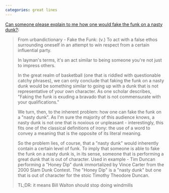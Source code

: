 ```yaml
---
categories: great lines
---
```


[Can someone please explain to me how one would fake the funk on a nasty dunk?](https://www.reddit.com/r/nba/comments/1n0uhu/can_someone_please_explain_to_me_how_one_would/):

> From urbandictionary - Fake the Funk: (v.) To act with a false ethos surrounding oneself in an attempt to win respect from a certain influential party.
> 
> In layman's terms, it's an act similar to being someone you're not just to impress others.
> 
> In the great realm of basketball (one that is riddled with questionable catchy phrases), we can only conclude that faking the funk on a nasty dunk would be something similar to going up with a dunk that is not representative of your own character. As one scholar describes, "Faking the funk is exuding a bravado that is not commensurate with your qualifications."
> 
> We turn, then, to the inherent problem: how one can fake the funk on a "nasty dunk". As I'm sure the majority of this audience knows, a nasty dunk is not one that is noxious or unpleasant - interestingly, this fits one of the classical definitions of irony: the use of a word to convey a meaning that is the opposite of its literal meaning.
> 
> So the problem lies, of course, that a "nasty dunk" would inherently contain a certain level of funk. To imply that someone is able to fake the funk on a nasty dunk is, in its sense, someone that is performing a great dunk that is out of character. Used in example - Tim Duncan performing a "Honey Dip" dunk immortalized by Vince Carter from the 2000 Slam Dunk Contest. The "Honey Dip" is a "nasty dunk" but one that is out of character for the stoic Timothy Theodore Duncan.
> 
> TL;DR: it means Bill Walton should stop doing windmills